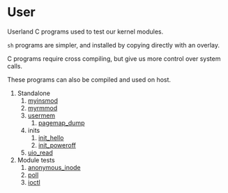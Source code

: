 # User

Userland C programs used to test our kernel modules.

`sh` programs are simpler, and installed by copying directly with an overlay.

C programs require cross compiling, but give us more control over system calls.

These programs can also be compiled and used on host.

1.  Standalone
    1.  [myinsmod](myinsmod.c)
    1.  [myrmmod](myrmmod.c)
    1.  [usermem](usermem.c)
        1.  [pagemap_dump](pagemap_dump.c)
    1.  inits
        1.  [init_hello](init_hello.c)
        1.  [init_poweroff](init_poweroff.c)
    1.  [uio_read](uio_read.c)
1.  Module tests
    1.  [anonymous_inode](anonymous_inode.c)
    1.  [poll](poll.c)
    1.  [ioctl](ioctl.c)
